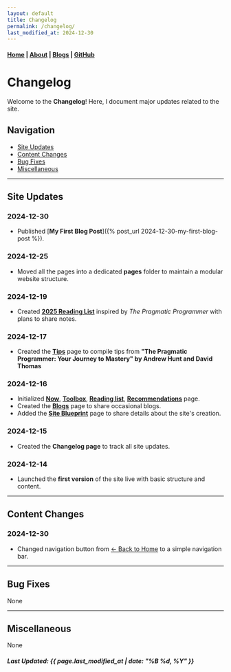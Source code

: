 ```yaml
---
layout: default
title: Changelog
permalink: /changelog/
last_modified_at: 2024-12-30
---
```


#### [Home](/) | [About](/about/) | [Blogs](/blogs/) | [GitHub](https://github.com/tanvincible)

# Changelog

Welcome to the **Changelog**! Here, I document major updates related to the site. 

## Navigation

- [Site Updates](#site-updates)
- [Content Changes](#content-changes)
- [Bug Fixes](#bug-fixes)
- [Miscellaneous](#miscellaneous)

---

## Site Updates

### 2024-12-30
- Published [**My First Blog Post**]({% post_url 2024-12-30-my-first-blog-post %}).

### 2024-12-25
- Moved all the pages into a dedicated **pages** folder to maintain a modular website structure.

### 2024-12-19
- Created [**2025 Reading List**](/pages/2025-reading-list) inspired by *The Pragmatic Programmer* with plans to share notes.

### 2024-12-17
- Created the [**Tips**](/pages/tips) page to compile tips from **"The Pragmatic Programmer: Your Journey to Mastery" by Andrew Hunt and David Thomas**

### 2024-12-16
- Initialized [**Now**](/pages/now), [**Toolbox**](/pages/toolbox), [**Reading list**](/pages/reading-list), [**Recommendations**](/pages/recommendations) page.
- Created the [**Blogs**](/pages/blogs) page to share occasional blogs.
- Added the [**Site Blueprint**](/pages/site-blueprint) page to share details about the site's creation.

### 2024-12-15
- Created the **Changelog page** to track all site updates.

### 2024-12-14
- Launched the **first version** of the site live with basic structure and content.

---

## Content Changes

### 2024-12-30

- Changed navigation button from [← Back to Home](/) to a simple navigation bar.

---

## Bug Fixes

None

---

## Miscellaneous

None

##### Last Updated: {{ page.last_modified_at | date: "%B %d, %Y" }}
